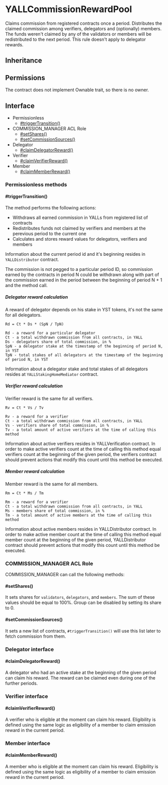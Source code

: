 # YALLCommissionRewardPool

Claims commission from registered contracts once a period. Distributes the claimed commission among verifiers, delegators and (optionally) members. The funds weren't claimed by any of the validators or members will be redistributed to the next period. This rule doesn't apply to delegator rewards.

## Inheritance

## Permissions
The contract does not implement Ownable trait, so there is no owner.

## Interface

* Permissionless
  * [#triggerTransition()](#triggerTransition)
* COMMISSION_MANAGER ACL Role
  * [#setShares()](#setShares)
  * [#setCommissionSources()](#setCommissionSources)
* Delegator
  * [#claimDelegatorReward()](#claimDelegatorReward)
* Verifier
  * [#claimVerifierReward()](#claimVerifierReward)
* Member
  * [#claimMemberReward()](#claimMemberReward)


### Permissionless methods

#### #triggerTransition()

The method performs the following actions:

* Withdraws all earned commission in YALLs from registered list of contracts
* Redistributes funds not claimed by verifiers and members at the perevious period to the current one
* Calculates and stores reward values for delegators, verifiers and members

Information about the current period id and it's beginning resides in `YALLDistributor` contract.

The commission is not pegged to a particular period ID, so commission earned by the contracts in period N could be withdrawn along with part of the commission earned in the period between the beginning of period N + 1 and the method call.

##### Delegator reward calculation

A reward of delegator depends on his stake in YST tokens, it's not the same for all delegators.

```
Rd = Ct * Ds * (SpN / TpN)

Rd - a reward for a particular delegator
Ct - a total withdrawn commission from all contracts, in YALL
Ds - delegators share of total commission, in %
SpN - a delegator stake at the timestamp of the beginning of period N, in YST
TpN - total stakes of all delegators at the timestamp of the beginning of period N, in YST
```

Information about a delegator stake and total stakes of all delegators resides at `YALLStakingHomeMediator` contract.


##### Verifier reward calculation

Verifier reward is the same for all verifiers.

```
Rv = Ct * Vs / Tv

Rv - a reward for a verifier
Ct - a total withdrawn commission from all contracts, in YALL
Vs - verifiers share of total commission, in %
Tv - a total amount of active verifiers at the time of calling this method
```

Information about active verifiers resides in YALLVerification contract. In order to make active verifiers count at the time of calling this method equal verifiers count at the beginning of the given period, the verifiers contract should prevent actions that modify this count until this method be executed.

##### Member reward calculation

Member reward is the same for all members.

```
Rm = Ct * Ms / Tm

Rm - a reward for a verifier
Ct - a total withdrawn commission from all contracts, in YALL
Ms - members share of total commission, in %
Tm - a total amount of active members at the time of calling this method
```

Information about active members resides in YALLDistributor contract. In order to make active member count at the time of calling this method equal member count at the beginning of the given period, YALLDistributor contract should prevent actions that modify this count until this method be executed.

### COMMISSION_MANAGER ACL Role

COMMISSION_MANAGER can call the following methods:

#### #setShares()

It sets shares for `validators`, `delegators`, and `members`. The sum of these values should be equal to 100%. Group can be disabled by setting its share to 0.

#### #setCommissionSources()

It sets a new list of contracts, `#triggerTransition()` will use this list later to fetch commission from them.

### Delegator interface

#### #claimDelegatorReward()

A delegator who had an active stake at the beginning of the given period can claim his reward. The reward can be claimed even during one of the further periods.

### Verifier interface

#### #claimVerifierReward()
A verifier who is eligible at the moment can claim his reward. Eligibility is defined using the same logic as eligibility of a member to claim emission reward in the current period.

### Member interface

#### #claimMemberReward()
A member who is eligible at the moment can claim his reward. Eligibility is defined using the same logic as eligibility of a member to claim emission reward in the current period.
